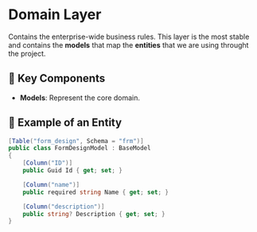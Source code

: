 # Domain Layer
Contains the enterprise-wide business rules. This layer is the most stable and contains the **models** that map the **entities** that we are using throught the project.

## 📌 Key Components
- **Models**: Represent the core domain.

## 🔧 Example of an Entity
```csharp
[Table("form_design", Schema = "frm")]
public class FormDesignModel : BaseModel
{
    [Column("ID")]
    public Guid Id { get; set; }

    [Column("name")]
    public required string Name { get; set; }

    [Column("description")]
    public string? Description { get; set; }
}
